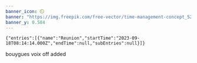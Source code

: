 ```yaml
---
banner_icon: ⏲️
banner: "https://img.freepik.com/free-vector/time-management-concept_52683-63895.jpg"
banner_y: 0.584
---
```

```simple-time-tracker
{"entries":[{"name":"Reunion","startTime":"2023-09-18T08:14:14.000Z","endTime":null,"subEntries":null}]}
```

bouygues voix off added